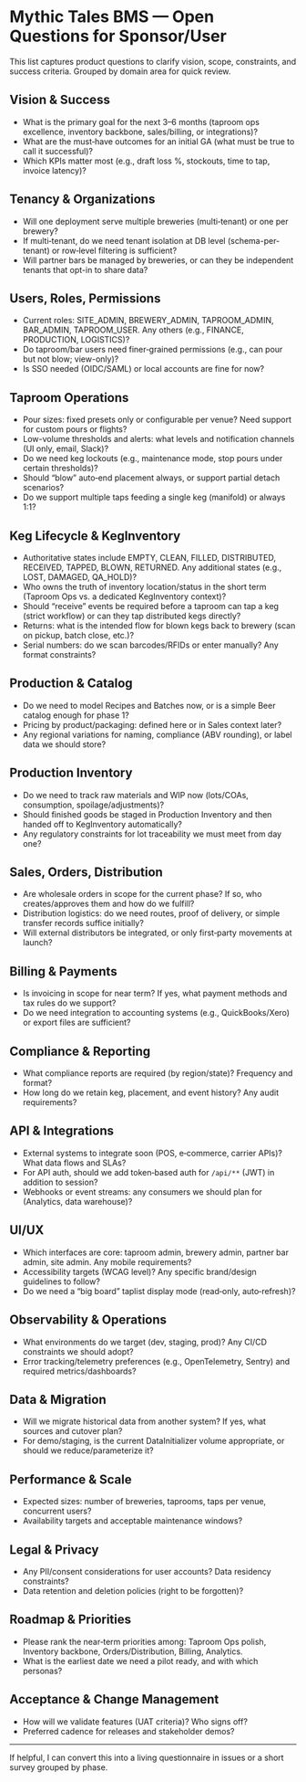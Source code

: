 # Mythic Tales BMS — Open Questions for Sponsor/User

This list captures product questions to clarify vision, scope, constraints, and success criteria. Grouped by domain area for quick review.

## Vision & Success
- What is the primary goal for the next 3–6 months (taproom ops excellence, inventory backbone, sales/billing, or integrations)?
- What are the must‑have outcomes for an initial GA (what must be true to call it successful)?
- Which KPIs matter most (e.g., draft loss %, stockouts, time to tap, invoice latency)?

## Tenancy & Organizations
- Will one deployment serve multiple breweries (multi‑tenant) or one per brewery?
- If multi‑tenant, do we need tenant isolation at DB level (schema-per-tenant) or row‑level filtering is sufficient?
- Will partner bars be managed by breweries, or can they be independent tenants that opt-in to share data?

## Users, Roles, Permissions
- Current roles: SITE_ADMIN, BREWERY_ADMIN, TAPROOM_ADMIN, BAR_ADMIN, TAPROOM_USER. Any others (e.g., FINANCE, PRODUCTION, LOGISTICS)?
- Do taproom/bar users need finer‑grained permissions (e.g., can pour but not blow; view-only)?
- Is SSO needed (OIDC/SAML) or local accounts are fine for now?

## Taproom Operations
- Pour sizes: fixed presets only or configurable per venue? Need support for custom pours or flights?
- Low-volume thresholds and alerts: what levels and notification channels (UI only, email, Slack)?
- Do we need keg lockouts (e.g., maintenance mode, stop pours under certain thresholds)?
- Should “blow” auto‑end placement always, or support partial detach scenarios?
- Do we support multiple taps feeding a single keg (manifold) or always 1:1?

## Keg Lifecycle & KegInventory
- Authoritative states include EMPTY, CLEAN, FILLED, DISTRIBUTED, RECEIVED, TAPPED, BLOWN, RETURNED. Any additional states (e.g., LOST, DAMAGED, QA_HOLD)?
- Who owns the truth of inventory location/status in the short term (Taproom Ops vs. a dedicated KegInventory context)?
- Should “receive” events be required before a taproom can tap a keg (strict workflow) or can they tap distributed kegs directly?
- Returns: what is the intended flow for blown kegs back to brewery (scan on pickup, batch close, etc.)?
- Serial numbers: do we scan barcodes/RFIDs or enter manually? Any format constraints?

## Production & Catalog
- Do we need to model Recipes and Batches now, or is a simple Beer catalog enough for phase 1?
- Pricing by product/packaging: defined here or in Sales context later?
- Any regional variations for naming, compliance (ABV rounding), or label data we should store?

## Production Inventory
- Do we need to track raw materials and WIP now (lots/COAs, consumption, spoilage/adjustments)?
- Should finished goods be staged in Production Inventory and then handed off to KegInventory automatically?
- Any regulatory constraints for lot traceability we must meet from day one?

## Sales, Orders, Distribution
- Are wholesale orders in scope for the current phase? If so, who creates/approves them and how do we fulfill?
- Distribution logistics: do we need routes, proof of delivery, or simple transfer records suffice initially?
- Will external distributors be integrated, or only first‑party movements at launch?

## Billing & Payments
- Is invoicing in scope for near term? If yes, what payment methods and tax rules do we support?
- Do we need integration to accounting systems (e.g., QuickBooks/Xero) or export files are sufficient?

## Compliance & Reporting
- What compliance reports are required (by region/state)? Frequency and format?
- How long do we retain keg, placement, and event history? Any audit requirements?

## API & Integrations
- External systems to integrate soon (POS, e‑commerce, carrier APIs)? What data flows and SLAs?
- For API auth, should we add token‑based auth for `/api/**` (JWT) in addition to session?
- Webhooks or event streams: any consumers we should plan for (Analytics, data warehouse)?

## UI/UX
- Which interfaces are core: taproom admin, brewery admin, partner bar admin, site admin. Any mobile requirements?
- Accessibility targets (WCAG level)? Any specific brand/design guidelines to follow?
- Do we need a “big board” taplist display mode (read‑only, auto‑refresh)?

## Observability & Operations
- What environments do we target (dev, staging, prod)? Any CI/CD constraints we should adopt?
- Error tracking/telemetry preferences (e.g., OpenTelemetry, Sentry) and required metrics/dashboards?

## Data & Migration
- Will we migrate historical data from another system? If yes, what sources and cutover plan?
- For demo/staging, is the current DataInitializer volume appropriate, or should we reduce/parameterize it?

## Performance & Scale
- Expected sizes: number of breweries, taprooms, taps per venue, concurrent users?
- Availability targets and acceptable maintenance windows?

## Legal & Privacy
- Any PII/consent considerations for user accounts? Data residency constraints?
- Data retention and deletion policies (right to be forgotten)?

## Roadmap & Priorities
- Please rank the near‑term priorities among: Taproom Ops polish, Inventory backbone, Orders/Distribution, Billing, Analytics.
- What is the earliest date we need a pilot ready, and with which personas?

## Acceptance & Change Management
- How will we validate features (UAT criteria)? Who signs off?
- Preferred cadence for releases and stakeholder demos?

---

If helpful, I can convert this into a living questionnaire in issues or a short survey grouped by phase.

